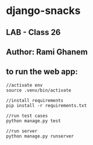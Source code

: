 # django-snacks

## LAB - Class 26

## Author: Rami Ghanem

## to run the web app:

```
//activate env
source .venv/bin/activate

//install requirements
pip install -r requirements.txt

//run test cases
python manage.py test

//run server
python manage.py runserver

```



